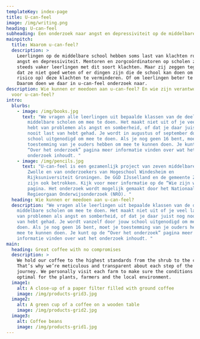 ```yaml
---
templateKey: index-page
title: U-can-feel
image: /img/writing.png
heading: U-can-feel
subheading: Een onderzoek naar angst en depressiviteit op de middelbare school
mainpitch:
  title: Waarom u-can-feel?
  description: >
    Leerlingen op de middelbare school hebben soms last van klachten rondom
    angst en depressiviteit. Mentoren en zorgcoördinatoren op scholen zien ook
    steeds vaker leerlingen met dit soort klachten. Maar zij zeggen tegelijk ook
    dat ze niet goed weten of er dingen zijn die de school kan doen om (het
    risico op) deze klachten te verminderen. Of om leerlingen beter te helpen.
    Daarom doen we daar in u-can-feel onderzoek naar. 
description: Wie kunnen er meedoen aan u-can-feel? En wie zijn verantwoordelijk
  voor u-can-feel?
intro:
  blurbs:
    - image: /img/books.jpg
      text: "We vragen alle leerlingen uit bepaalde klassen van de deelnemende
        middelbare scholen om mee te doen. Het maakt niet uit of je veel last
        hebt van problemen als angst en somberheid, of dat je daar juist nog
        nooit last van hebt gehad. Je wordt in augustus of september door jouw
        school uitgenodigd om mee te doen. Als je nog geen 16 bent, moet je
        toestemming van je ouders hebben om mee te kunnen doen. Je kunt op de
        “Over het onderzoek” pagina meer informatie vinden over wat het
        onderzoek inhoudt. "
    - image: /img/pencils.jpg
      text: "U-can-feel is een gezamenlijk project van zeven middelbare scholen in
        Zwolle en van onderzoekers van Hogeschool Windesheim en
        Rijksuniversiteit Groningen. De GGD IJsselland en de gemeente Zwolle
        zijn ook betrokken. Kijk voor meer informatie op de “Wie zijn wij?”
        pagina. Het onderzoek wordt mogelijk gemaakt door het Nationaal
        Regieorgaan Onderwijsonderzoek (NRO). "
  heading: Wie kunnen er meedoen aan u-can-feel?
  description: "We vragen alle leerlingen uit bepaalde klassen van de deelnemende
    middelbare scholen om mee te doen. Het maakt niet uit of je veel last hebt
    van problemen als angst en somberheid, of dat je daar juist nog nooit last
    van hebt gehad. Je wordt vanzelf door jouw school uitgenodigd om mee te
    doen. Als je nog geen 16 bent, moet je toestemming van je ouders hebben om
    mee te kunnen doen. Je kunt op de “Over het onderzoek” pagina meer
    informatie vinden over wat het onderzoek inhoudt. "
main:
  heading: Great coffee with no compromises
  description: >
    We hold our coffee to the highest standards from the shrub to the cup.
    That’s why we’re meticulous and transparent about each step of the coffee’s
    journey. We personally visit each farm to make sure the conditions are
    optimal for the plants, farmers and the local environment.
  image1:
    alt: A close-up of a paper filter filled with ground coffee
    image: /img/products-grid3.jpg
  image2:
    alt: A green cup of a coffee on a wooden table
    image: /img/products-grid2.jpg
  image3:
    alt: Coffee beans
    image: /img/products-grid1.jpg
---
```

